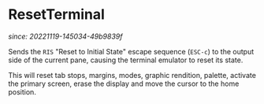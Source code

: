 # ResetTerminal

*since: 20221119-145034-49b9839f*

Sends the `RIS` "Reset to Initial State" escape sequence (`ESC-c`) to the
output side of the current pane, causing the terminal emulator to reset its
state.

This will reset tab stops, margins, modes, graphic rendition, palette, activate
the primary screen, erase the display and move the cursor to the home position.

